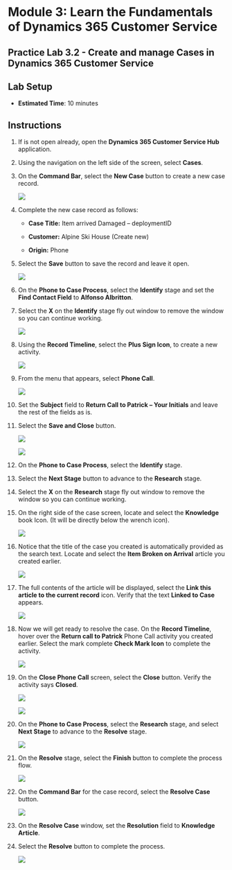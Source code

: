 Module 3: Learn the Fundamentals of Dynamics 365 Customer Service
========================

## Practice Lab 3.2 - Create and manage Cases in Dynamics 365 Customer Service

## Lab Setup

  - **Estimated Time**: 10 minutes

## Instructions

1. If is not open already, open the **Dynamics 365 Customer Service Hub** application. 

2. Using the navigation on the left side of the screen, select **Cases**. 

3. On the **Command Bar**, select the **New Case** button to create a new case record.

    ![](../images/module3/lab2/1.png)

4. Complete the new case record as follows:

	- **Case Title:** Item arrived Damaged – deploymentID

	- **Customer:** Alpine Ski House (Create new)

	- **Origin:** Phone

5. Select the **Save** button to save the record and leave it open. 

    ![](../images/module3/lab2/4.png)

6. On the **Phone to Case Process**, select the **Identify** stage and set the **Find Contact Field** to **Alfonso Albritton**. 

7. Select the **X** on the **Identify** stage fly out window to remove the window so you can continue working. 

    ![](../images/module3/lab2/9.png)

8. Using the **Record Timeline**, select the **Plus Sign Icon**, to create a new activity. 

    ![](../images/module3/lab2/10.png)

9. From the menu that appears, select **Phone Call**.

    ![](../images/module3/lab2/11.png)

10. Set the **Subject** field to **Return Call to Patrick – Your Initials** and leave the rest of the fields as is. 

11. Select the **Save and Close** button. 

    ![](../images/module3/lab2/12.png)
    
    ![](../images/module3/lab2/13.png)

12. On the **Phone to Case Process**, select the **Identify** stage.

13. Select the **Next Stage** button to advance to the **Research** stage. 

14. Select the **X** on the **Research** stage fly out window to remove the window so you can continue working. 

15. On the right side of the case screen, locate and select the **Knowledge** book Icon. (It will be directly below the wrench icon).

    ![](../images/module3/lab2/14.png)

16. Notice that the title of the case you created is automatically provided as the search text. Locate and select the **Item Broken on Arrival** article you created earlier. 

    ![](../images/module3/lab2/15.png)

17. The full contents of the article will be displayed, select the **Link this article to the current record** icon. Verify that the text **Linked to Case** appears. 

    ![](../images/module3/lab2/16.png)

18. Now we will get ready to resolve the case. On the **Record Timeline**, hover over the **Return call to Patrick** Phone Call activity you created earlier. Select the mark complete **Check Mark Icon** to complete the activity. 

    ![](../images/module3/lab2/17.png)

19. On the **Close Phone Call** screen, select the **Close** button. Verify the activity says **Closed**. 

    ![](../images/module3/lab2/18.png)
    
    ![](../images/module3/lab2/19.png)

20. On the **Phone to Case Process**, select the **Research** stage, and select **Next Stage** to advance to the **Resolve** stage. 

    ![](../images/module3/lab2/20.png)

21. On the **Resolve** stage, select the **Finish** button to complete the process flow. 

    ![](../images/module3/lab2/21.png)

22. On the **Command Bar** for the case record, select the **Resolve Case** button.

    ![](../images/module3/lab2/22.png)

23. On the **Resolve Case** window, set the **Resolution** field to **Knowledge Article**. 

24. Select the **Resolve** button to complete the process. 

    ![](../images/module3/lab2/23.png)
